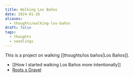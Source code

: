 ```yaml
---
title: Walking Los Baños
date: 2024-01-26
aliases:
  - thoughts/walking-los-baños
draft: false
tags:
  - thoughts
  - seedlings
---
```

This is a project on walking [[thoughts/los baños|Los Baños]].

- [[How I started walking Los Baños more intentionally]]
- [Roots x Gravel](https://vinceimbat.substack.com/s/roots-x-gravel?utm_source=newsletter_page)